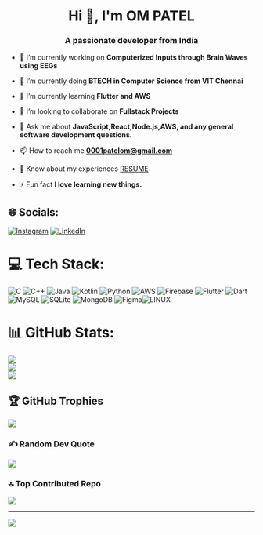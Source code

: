 <h1 align="center">Hi 👋, I'm OM PATEL</h1>
<h3 align="center">A passionate developer from India</h3>

- 🔭 I’m currently working on **Computerized Inputs through Brain Waves using EEGs**
  
- 👀 I’m currently doing **BTECH in Computer Science from VIT Chennai**
  
- 🌱 I’m currently learning **Flutter and AWS**

- 👯 I’m looking to collaborate on **Fullstack Projects**

- 💬 Ask me about **JavaScript,React,Node.js,AWS, and any general software development questions.**

- 📫 How to reach me **0001patelom@gmail.com**

- 📄 Know about my experiences [RESUME](https://drive.google.com/file/d/1iFGKM8bKFeKUQwBV0RrW1gcaQHTZwiry/view?usp=sharing)

- ⚡ Fun fact **I love learning new things.**

## 🌐 Socials:
[![Instagram](https://img.shields.io/badge/Instagram-%23E4405F.svg?logo=Instagram&logoColor=white)](https://instagram.com/om.pxtel) [![LinkedIn](https://img.shields.io/badge/LinkedIn-%230077B5.svg?logo=linkedin&logoColor=white)](https://linkedin.com/in/om-patel0001) 

# 💻 Tech Stack:
![C](https://img.shields.io/badge/c-%2300599C.svg?style=for-the-badge&logo=c&logoColor=white) ![C++](https://img.shields.io/badge/c++-%2300599C.svg?style=for-the-badge&logo=c%2B%2B&logoColor=white) ![Java](https://img.shields.io/badge/java-%23ED8B00.svg?style=for-the-badge&logo=java&logoColor=white) ![Kotlin](https://img.shields.io/badge/kotlin-%230095D5.svg?style=for-the-badge&logo=kotlin&logoColor=white) ![Python](https://img.shields.io/badge/python-3670A0?style=for-the-badge&logo=python&logoColor=ffdd54) ![AWS](https://img.shields.io/badge/AWS-%23FF9900.svg?style=for-the-badge&logo=amazon-aws&logoColor=white) ![Firebase](https://img.shields.io/badge/firebase-%23039BE5.svg?style=for-the-badge&logo=firebase) ![Flutter](https://img.shields.io/badge/Flutter-%2302569B.svg?style=for-the-badge&logo=Flutter&logoColor=white) ![Dart](https://img.shields.io/badge/dart-%230175C2.svg?style=for-the-badge&logo=dart&logoColor=white) ![MySQL](https://img.shields.io/badge/mysql-%2300f.svg?style=for-the-badge&logo=mysql&logoColor=white) ![SQLite](https://img.shields.io/badge/sqlite-%2307405e.svg?style=for-the-badge&logo=sqlite&logoColor=white) ![MongoDB](https://img.shields.io/badge/MongoDB-%234ea94b.svg?style=for-the-badge&logo=mongodb&logoColor=white) 	![Figma](https://img.shields.io/badge/figma-%23F24E1E.svg?style=for-the-badge&logo=figma&logoColor=white)![LINUX](https://img.shields.io/badge/Linux-FCC624?style=for-the-badge&logo=linux&logoColor=black)
# 📊 GitHub Stats:
![](https://github-readme-stats.vercel.app/api?username=ompxtel&theme=dark&hide_border=false&include_all_commits=true&count_private=true)<br/>
![](https://github-readme-streak-stats.herokuapp.com/?user=ompxtel&theme=dark&hide_border=false)<br/>
![](https://github-readme-stats.vercel.app/api/top-langs/?username=ompxtel&theme=dark&hide_border=false&include_all_commits=true&count_private=true&layout=compact)

## 🏆 GitHub Trophies
![](https://github-profile-trophy.vercel.app/?username=ompxtel&theme=radical&no-frame=false&no-bg=true&margin-w=4)

### ✍️ Random Dev Quote
![](https://quotes-github-readme.vercel.app/api?type=vetical&theme=radical)

### 🔝 Top Contributed Repo
![](https://github-contributor-stats.vercel.app/api?username=ompxtel&limit=5&theme=dark&combine_all_yearly_contributions=true)

---
[![](https://visitcount.itsvg.in/api?id=ompxtel&icon=0&color=0)](https://visitcount.itsvg.in)
